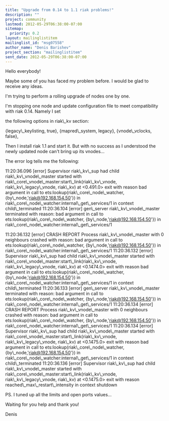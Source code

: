 ```yaml
---
title: "Upgrade from 0.14 to 1.1 riak problems!"
description: ""
project: community
lastmod: 2012-05-29T06:38:00-07:00
sitemap:
  priority: 0.2
layout: mailinglistitem
mailinglist_id: "msg07558"
author_name: "Denis Barishev"
project_section: "mailinglistitem"
sent_date: 2012-05-29T06:38:00-07:00
---
```


Hello everybody!

Maybe some of you has faced my problem before. I would be glad to 
receive any ideas.

I'm trying to perform a rolling upgrade of nodes one by one.

I'm stopping one node and update configuration file to meet 
compatibility with riak 0.14. Namely I set

the following options in riak\\_kv section:

 {legacy\\_keylisting, true},
 {mapred\\_system, legacy},
 {vnode\\_vclocks, false},

Then I install riak 1.1 and start it. But with no success as I 
understood the newly updated node can't bring up its vnodes...

The error log tells me the following:

11:20:36.096 [error] Supervisor riak\\_kv\\_sup had child 
riak\\_kv\\_vnode\\_master started with 
riak\\_core\\_vnode\\_master:start\\_link(riak\\_kv\\_vnode, riak\\_kv\\_legacy\\_vnode, 
riak\\_kv) at &lt;0.491.0&gt; exit with reason bad argument in call to 
ets:lookup(riak\\_core\\_node\\_watcher, {by\\_node,'riak@192.168.154.50'}) in 
riak\\_core\\_node\\_watcher:internal\\_get\\_services/1 in context child\\_terminated
11:20:36.104 [error] gen\\_server riak\\_kv\\_vnode\\_master terminated with 
reason: bad argument in call to ets:lookup(riak\\_core\\_node\\_watcher, 
{by\\_node,'riak@192.168.154.50'}) in 
riak\\_core\\_node\\_watcher:internal\\_get\\_services/1

11:20:36.132 [error] CRASH REPORT Process riak\\_kv\\_vnode\\_master with 0 
neighbours crashed with reason: bad argument in call to 
ets:lookup(riak\\_core\\_node\\_watcher, {by\\_node,'riak@192.168.154.50'}) in 
riak\\_core\\_node\\_watcher:internal\\_get\\_services/1
11:20:36.132 [error] Supervisor riak\\_kv\\_sup had child 
riak\\_kv\\_vnode\\_master started with 
riak\\_core\\_vnode\\_master:start\\_link(riak\\_kv\\_vnode, riak\\_kv\\_legacy\\_vnode, 
riak\\_kv) at &lt;0.1474.0&gt; exit with reason bad argument in call to 
ets:lookup(riak\\_core\\_node\\_watcher, {by\\_node,'riak@192.168.154.50'}) in 
riak\\_core\\_node\\_watcher:internal\\_get\\_services/1 in context child\\_terminated
11:20:36.133 [error] gen\\_server riak\\_kv\\_vnode\\_master terminated with 
reason: bad argument in call to ets:lookup(riak\\_core\\_node\\_watcher, 
{by\\_node,'riak@192.168.154.50'}) in 
riak\\_core\\_node\\_watcher:internal\\_get\\_services/1
11:20:36.134 [error] CRASH REPORT Process riak\\_kv\\_vnode\\_master with 0 
neighbours crashed with reason: bad argument in call to 
ets:lookup(riak\\_core\\_node\\_watcher, {by\\_node,'riak@192.168.154.50'}) in 
riak\\_core\\_node\\_watcher:internal\\_get\\_services/1
11:20:36.134 [error] Supervisor riak\\_kv\\_sup had child 
riak\\_kv\\_vnode\\_master started with 
riak\\_core\\_vnode\\_master:start\\_link(riak\\_kv\\_vnode, riak\\_kv\\_legacy\\_vnode, 
riak\\_kv) at &lt;0.1475.0&gt; exit with reason bad argument in call to 
ets:lookup(riak\\_core\\_node\\_watcher, {by\\_node,'riak@192.168.154.50'}) in 
riak\\_core\\_node\\_watcher:internal\\_get\\_services/1 in context child\\_terminated
11:20:36.136 [error] Supervisor riak\\_kv\\_sup had child 
riak\\_kv\\_vnode\\_master started with 
riak\\_core\\_vnode\\_master:start\\_link(riak\\_kv\\_vnode, riak\\_kv\\_legacy\\_vnode, 
riak\\_kv) at &lt;0.1475.0&gt; exit with reason reached\\_max\\_restart\\_intensity in 
context shutdown

PS. I tuned up all the limits and open ports values...

Waiting for you help and
thank you!

Denis

